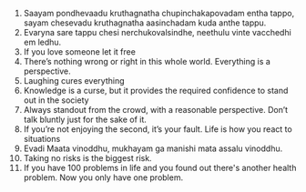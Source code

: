 1. Saayam pondhevaadu kruthagnatha chupinchakapovadam entha tappo, sayam chesevadu kruthagnatha aasinchadam kuda anthe tappu.
2. Evaryna sare tappu chesi nerchukovalsindhe, neethulu vinte vacchedhi em ledhu.
3. If you love someone let it free
4. There’s nothing wrong or right in this whole world. Everything is a perspective.
5. Laughing cures everything
6. Knowledge is a curse, but it provides the required confidence to stand out in the society
7. Always standout from the crowd, with a reasonable perspective. Don’t talk bluntly just for the sake of it.
8. If you’re not enjoying the second, it’s your fault. Life is how you react to situations
9. Evadi Maata vinoddhu, mukhayam ga manishi mata assalu vinoddhu.
10. Taking no risks is the biggest risk.
11. If you have 100 problems in life and you found out there's another health problem. Now you only have one problem.
